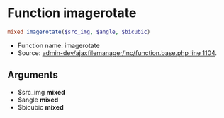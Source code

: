 Function imagerotate
===========================





```php
mixed imagerotate($src_img, $angle, $bicubic)
```

* Function name: imagerotate
* Source: [admin-dev/ajaxfilemanager/inc/function.base.php line 1104](https://github.com/PrestaShop/PrestaShop/blob/1.5.6.3/admin-dev/ajaxfilemanager/inc/function.base.php#L1104).

Arguments
---------

* $src_img **mixed**
* $angle **mixed**
* $bicubic **mixed**

